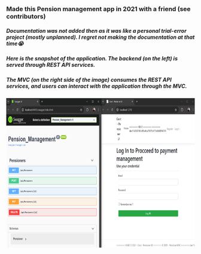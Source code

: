 ### Made this Pension management app in 2021 with a friend (see contributors)
##### Documentation was not added then as it was like a personal trial-error project (mostly unplanned). I regret not making the documentation at that time😭

##### Here is the snapshot of the application. The backend (on the left) is served through REST API services.
##### The MVC (on the right side of the image) consumes the REST API services, and users can interact with the application through the MVC.

  <a href="https://github.com/sayanpr8175/WPF-Weather-Forex-REST">
    <img src="./ApplicationSnapShot/RESTAPI_ENDPoints and MVC.PNG" alt="App Preview" width="1000" height="400">
  </a>

